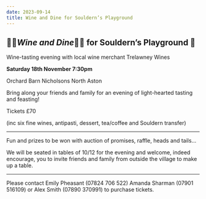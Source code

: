 ```yaml
---
date: 2023-09-14
title: Wine and Dine for Souldern’s Playground
---
```


##   🍇🍷*Wine and Dine*🍷🍇 for Souldern’s Playground 🛝 

Wine-tasting evening with local wine merchant Trelawney Wines 

**Saturday 18th November 7:30pm**

Orchard Barn Nicholsons North Aston

Bring along your friends and family for an evening of light-hearted tasting and feasting!

Tickets £70

(inc six fine wines, antipasti, dessert, tea/coffee and Souldern transfer)

---

Fun and prizes to be won with auction of promises, raffle, heads and tails…

We will be seated in tables of 10/12 for the evening and welcome,
indeed encourage, you to invite friends and family from outside the
village to make up a table.

---

Please contact Emily Pheasant (07824 706 522) Amanda Sharman (07901
516109) or Alex Smith (07890 370991) to purchase tickets.

